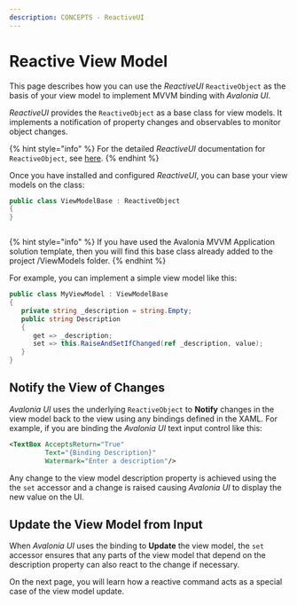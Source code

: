 ```yaml
---
description: CONCEPTS - ReactiveUI
---
```


# Reactive View Model

This page describes how you can use the _ReactiveUI_ `ReactiveObject` as the basis of your view model to implement MVVM binding with _Avalonia UI_.&#x20;

_ReactiveUI_ provides the `ReactiveObject` as a base class for view models. It implements a notification of property changes and observables to monitor object changes.

{% hint style="info" %}
For the detailed _ReactiveUI_ documentation for `ReactiveObject`, see [here](https://www.reactiveui.net/api/reactiveui/reactiveobject/).
{% endhint %}

&#x20;Once you have installed and configured _ReactiveUI_, you can base your view models on the class:

```csharp
public class ViewModelBase : ReactiveObject
{
}
```

<figure><img src="../../.gitbook/assets/image (4) (2).png" alt=""><figcaption></figcaption></figure>

{% hint style="info" %}
If you have used the Avalonia MVVM Application solution template, then you will find this base class already added to the project /ViewModels folder.
{% endhint %}

For example, you can implement a simple view model like this:

```csharp
public class MyViewModel : ViewModelBase
{
   private string _description = string.Empty;
   public string Description
   {
      get => _description;
      set => this.RaiseAndSetIfChanged(ref _description, value);
   }
}
```

## Notify the View of Changes

_Avalonia UI_ uses the underlying `ReactiveObject` to **Notify** changes in the view model back to the view using any bindings defined in the XAML. For example, if you are binding the _Avalonia UI_ text input control like this:

```xml
<TextBox AcceptsReturn="True"
         Text="{Binding Description}"
         Watermark="Enter a description"/>
```

Any change to the view model description property is achieved using the the `set` accessor and a change is raised causing _Avalonia UI_ to display the new value on the UI.

## Update the View Model from Input

When _Avalonia UI_ uses the binding to **Update** the view model, the `set` accessor ensures that any parts of the view model that depend on the description property can also react to the change if necessary.

On the next page, you will learn how a reactive command acts as a special case of the view model update.
